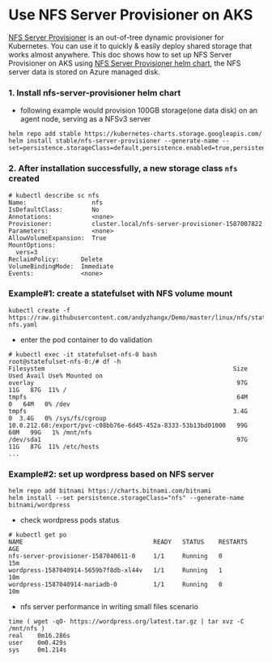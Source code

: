 # Use NFS Server Provisioner on AKS
[NFS Server Provisioner](https://github.com/kubernetes-incubator/external-storage/tree/master/nfs) is an out-of-tree dynamic provisioner for Kubernetes. You can use it to quickly & easily deploy shared storage that works almost anywhere. This doc shows how to set up NFS Server Provisioner on AKS using [NFS Server Provisioner helm chart](https://github.com/helm/charts/tree/master/stable/nfs-server-provisioner), the NFS server data is stored on Azure managed disk.
 
### 1. Install nfs-server-provisioner helm chart
 - following example would provision 100GB storage(one data disk) on an agent node, serving as a NFSv3 server
```console
helm repo add stable https://kubernetes-charts.storage.googleapis.com/
helm install stable/nfs-server-provisioner --generate-name --set=persistence.storageClass=default,persistence.enabled=true,persistence.size=100Gi
```

### 2. After installation successfully, a new storage class `nfs` created
```console
# kubectl describe sc nfs
Name:                  nfs
IsDefaultClass:        No
Annotations:           <none>
Provisioner:           cluster.local/nfs-server-provisioner-1587007822
Parameters:            <none>
AllowVolumeExpansion:  True
MountOptions:
  vers=3
ReclaimPolicy:      Delete
VolumeBindingMode:  Immediate
Events:             <none>
```

### Example#1: create a statefulset with NFS volume mount
```console
kubectl create -f https://raw.githubusercontent.com/andyzhangx/Demo/master/linux/nfs/statefulset-nfs.yaml
```

 - enter the pod container to do validation
```console
# kubectl exec -it statefulset-nfs-0 bash
root@statefulset-nfs-0:/# df -h
Filesystem                                                    Size  Used Avail Use% Mounted on
overlay                                                        97G   11G   87G  11% /
tmpfs                                                          64M     0   64M   0% /dev
tmpfs                                                         3.4G     0  3.4G   0% /sys/fs/cgroup
10.0.212.68:/export/pvc-c08bb76e-6d45-452a-8333-53b13bd01000   99G   60M   99G   1% /mnt/nfs
/dev/sda1                                                      97G   11G   87G  11% /etc/hosts
...
```

### Example#2: set up wordpress based on NFS server
```console
helm repo add bitnami https://charts.bitnami.com/bitnami
helm install --set persistence.storageClass="nfs" --generate-name bitnami/wordpress
```
 - check wordpress pods status
```
# kubectl get po
NAME                                    READY   STATUS    RESTARTS   AGE
nfs-server-provisioner-1587040611-0     1/1     Running   0          15m
wordpress-1587040914-5659b7f8db-xl44v   1/1     Running   1          10m
wordpress-1587040914-mariadb-0          1/1     Running   0          10m
```

 - nfs server performance in writing small files scenario
```console
time ( wget -qO- https://wordpress.org/latest.tar.gz | tar xvz -C /mnt/nfs )
real    0m16.286s
user    0m0.429s
sys     0m1.214s
```
